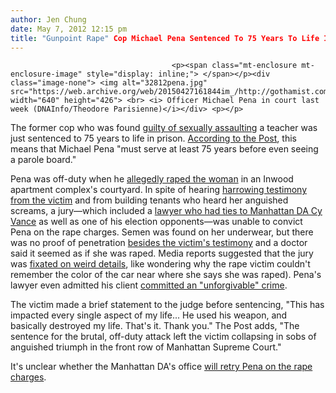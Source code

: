 ```yaml
---
author: Jen Chung
date: May 7, 2012 12:15 pm
title: "Gunpoint Rape" Cop Michael Pena Sentenced To 75 Years To Life In Prison
---
```


	
										<p><span class="mt-enclosure mt-enclosure-image" style="display: inline;"> </span></p><div class="image-none"> <img alt="32812pena.jpg" src="https://web.archive.org/web/20150427161844im_/http://gothamist.com/attachments/byakas/32812pena.jpg" width="640" height="426"> <br> <i> Officer Michael Pena in court last week (DNAInfo/Theodore Parisienne)</i></div> <p></p>

<p>The former cop who was found <a href="https://web.archive.org/web/20150427161844/http://gothamist.com/2012/03/27/gunpoint_rape_cop_convicted_of_sexu.php">guilty of sexually assaulting</a> a teacher was just sentenced to 75 years to life in prison.  <a href="https://web.archive.org/web/20150427161844/http://www.nypost.com/p/news/local/manhattan/manhattan_cop_sentenced_teacher_rvKzC7426e1sMUJBwt7qtK">According to the Post</a>, this means that Michael Pena &quot;must serve at least 75 years before even seeing a parole board.&quot;</p>

<p>Pena was off-duty when he <a href="https://web.archive.org/web/20150427161844/http://gothamist.com/2011/08/19/off-duty_cop_accused_of_raping_woma.php">allegedly raped the woman</a> in an Inwood apartment complex&apos;s courtyard.  In spite of hearing <a href="https://web.archive.org/web/20150427161844/http://gothamist.com/2012/03/17/gunpoint_rape_cop_victim_testifies.php">harrowing testimony from the victim</a> and from building tenants who heard her anguished screams, a jury&#x2014;which included a <a href="https://web.archive.org/web/20150427161844/http://gothamist.com/2012/04/04/gunpoint_rape_cop_juror_admits_he_s.php">lawyer who had ties to Manhattan DA Cy Vance</a> as well as one of his election opponents&#x2014;was unable to convict Pena on the rape charges. Semen was found on her underwear, but there was no proof of penetration <a href="https://web.archive.org/web/20150427161844/http://www.nydailynews.com/new-york/ex-nypd-michael-pena-75-life-sex-assault-article-1.1073730">besides the victim&apos;s testimony</a> and a doctor said it seemed as if she was raped.  Media reports suggested that the jury was <a href="https://web.archive.org/web/20150427161844/http://gothamist.com/2012/03/30/the_most_outrageous_thing_said_by_a.php">fixated on weird details</a>, like wondering why the rape victim couldn&apos;t remember the color of the car near where she says she was raped).  Pena&apos;s lawyer even admitted his client <a href="https://web.archive.org/web/20150427161844/http://gothamist.com/2012/03/16/gunpoint_rape_cop_lawyer_admits_his.php">committed an &quot;unforgivable&quot; crime</a>.  </p>

<p>The victim made a brief statement to the judge before sentencing, &quot;This has impacted every single aspect of my life... He used his weapon, and basically destroyed my life. That&apos;s it. Thank you.&quot; The Post adds, &quot;The sentence for the brutal, off-duty attack left the victim collapsing in sobs of anguished triumph in the front row of Manhattan Supreme Court.&quot;</p>

<p>It&apos;s unclear whether the Manhattan DA&apos;s office <a href="https://web.archive.org/web/20150427161844/http://gothamist.com/2012/03/29/gunpoint_rape_cop_mistrial_fallout.php">will retry Pena on the rape charges</a>.</p>					
										
									
				